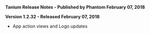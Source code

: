 **Tanium Release Notes - Published by Phantom February 07, 2018**


**Version 1.2.32 - Released February 07, 2018**

* App action views and Logo updates
